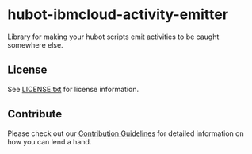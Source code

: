 # hubot-ibmcloud-activity-emitter
Library for making your hubot scripts emit activities to be caught somewhere else.

## License <a id="license"></a>

See [LICENSE.txt](./LICENSE.txt) for license information.

## Contribute <a id="contribute"></a>

Please check out our [Contribution Guidelines](./CONTRIBUTING.md) for detailed information on how you can lend a hand.
